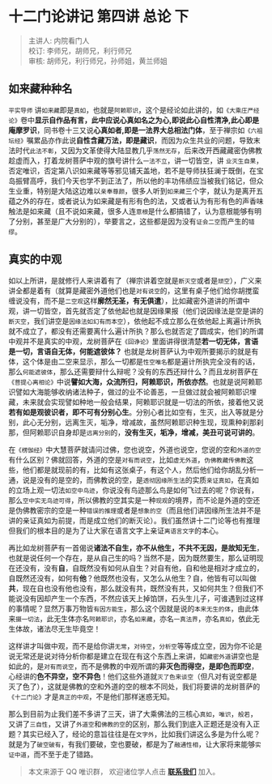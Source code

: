 # 十二门论讲记 第四讲 总论 下

> 主讲人: 内院看门人 <br />
> 校订: 李师兄，胡师兄，利行师兄 <br />
> 审核: 胡师兄，利行师兄，孙师姐，黄兰师姐 <br />

## 如来藏种种名

`平实导师` 讲`如来藏`即是`真如`，也就是`阿赖耶识`，这个是经论如此讲的，如`《大乘庄严经论》`卷中**显示自作品有言，此中应说心真如名之为心,即说此心自性清净,此心即是庵摩罗识**，同书卷十三又说**心真如者,即是一法界大总相法门体**，至于禅宗如`《六祖坛经》`嘱累品亦作此说**自性含藏万法，即是藏识**，而因为众生共业的问题，导致末法时代`此法不彰`，又因为文革使得大陆显教几乎`荡然无存`，后来改开西藏藏密伪佛教趁虚而入，打着龙树菩萨中观的旗号讲什么`一法不立`，讲一切皆空，讲 `业灭生自果`，否定唯识，否定第八识如来藏等等邪见铺天盖地，若不是导师扶狂澜于既倒，在宝岛振臂高呼，我们今天也学不到正法了，所以他的丰功伟绩应当被我们铭记，但众生业重，特别是大陆这边难以`亲奉尊颜`，很多人听到`如来藏`三个字，就认为是离开五蕴之外的存在，或者说认为如来藏是有形有色的法，又或者认为有形有色的声香味触法是如来藏（且不说如来藏，很多人连`意根`是什么都搞错了，认为意根能够有明了分别，甚至是广大分别的），举要言之，这些都是因为没有`证会二空`而产生的`错缪`。

## 真实的中观

如以上所讲，是就修行人来讲着有了（禅宗讲着空就是`断灭空`或者是`顽空`），广义来讲全都是着有（就算是藏密外道他们也是`对有说空`的，这里有桌子他们给你胡搅蛮缠说没有，而不是`二空观`这样**廓然无圣，有无俱遣**），比如藏密外道讲的所谓中观，讲一切皆空，首先就否定了依他起也就是因缘果报（他们说因缘法是空是讲的`断灭空`，我们讲空是`因缘法如幻有而本空`），依他起不成立那么在依他起上离遍计所执就不成立了，都没有还需要离什么遍计所执？那么也就否定了圆成实，他们的所谓中观并不是真实的中观，龙树菩萨在`《回诤论》`里面讲得很清楚**若一切无体，言语是一切，言语自无体，何能遮彼体？** 也就是龙树菩萨认为中观所要揭示的就是有体，这个体是由二空来显示，那么一切都是`性空唯名`都是遍计所执完全没有的话，那么`何能遮彼体`，那么还需要辩什么辩呢？没有的东西还辩什么？而且龙树菩萨在`《菩提心离相论》`中说**譬如大海，众流所归，阿赖耶识，所依亦然**。也就是说阿赖耶识譬如大海能够收纳诸法种子，做过的业不论善恶，一旦做过就会被阿赖耶识埋藏，未来就会实现譬如种地一般会结果，阿赖耶识就是一切法的所依，接着他又说**若有如是观彼识者，即不可有分别心生**。分别心者比如空有，生灭，出入等就是分别，此心无分别，远离生灭，垢净，增减故，虽然阿赖耶识种生现，现熏种刹那刹那，但阿赖耶识自身却是`远离分别`的，**没有生灭，垢净，增减，美丑可说可讲的**。

在`《楞伽经》`中大慧菩萨就请问过佛，您也说空，外道也说空，您说的空和`外道的空`有什么区别？佛就回答，外道的空是`对有而说空`，比如`虚无外道`，`伪佛教藏传佛教`这些，他们都是就现前的有，比如有这张桌子，有这个人，然后他们给你胡乱分析一通，说是没有的是空的，而佛教说的空，是`透彻因缘所生法`的实质`亲证真如`，在真如的立场上观一切法`如空中鸟迹`，你说没有鸟迹那么鸟是如何飞过去的呢？你说有，那么`空中实无鸟迹可得`，所以佛教的空其实是一种`现观`的境界，而不论是外道的空还是伪佛教密宗的空是一种`错误的推理`或者是`想象的空`（而且他们讲因缘所生法并不是讲的亲证真如为前提，而是成立他们的断灭论）。我们虽然讲十二门论等也有推理但我们的根本目的是为了让大家在语言文字上亲证`离语言文字`的本心。

再比如龙树菩萨有一首偈说**诸法不自生，亦不从他生，不共不无因，是故知无生**，也就是说任何一个存在，是从自己生的吗？当然不是，因为既然要生，那么证明现在还没有，没有**自**，自既然没有如何从自生？对自有他，自和他是相对才成立的，自既然还没有，如何有**他**？他既然也没有，又怎么从他生？自，他皆有可以叫做**共**，现在自也没有他也没有，那么就没有共，既然没有共，又如何共生？但我们不能说没有因却产生一个东西，不然应该天上掉馅饼，石头生儿子，可谁遇到过这样的事情呢？显然万事万物皆`有因方能生`，那么这个因就是说的`本来无生的体`，由此体来`摄一切法`，此无生体亦名`阿赖耶识`，亦名`如来藏`，亦名`一真法界`，亦名`真如`，依此无生体故，诸法尽无生毕竟空！

这样讲才叫做中观，而不是给你讲`无常`，`对待空`，`分析空`等等成立空，因为你不论是说无常还是说对待分析你都是建立在现在有这个东西上来讲，如`藏密外道`讲空也是如此的，是`对有而说空`，而不是佛教的中观所谓的**非灭色而得空，是即色而即空**，心经讲的**色不异空，空不异色**！他们这些外道就`灭了色来谈空`（但凡对有说空都是灭了色了），这就是佛教的空和外道的空的根本不同处，我们将要讲的龙树菩萨的`《十二门论》`才是`真正的中观`，不是他们那样迷惑无知。

那么到目前为止我们差不多讲了三天，讲了大乘佛法的三核心`真如`，`唯识`，`般若`，又讲了`三自性`，又讲了`外道空`和`佛教的空`的区别，那么我们到底入正题还是没有入正题？其实已经入了，经论的意旨往往是在`文字外`，比如我们讲这么多是为什么呢？就是为了`破空破有`，有我们要破，空也要破，都是为了`融通性相`，让大家将来能够`实证中道`，而不至于走了错路。

> 本文来源于 QQ 唯识群， 欢迎诸位学人点击 **[联系我们](https://mp.weixin.qq.com/s/lZCfWjmLjgNR165Tx4_bCQ)** 加入。

